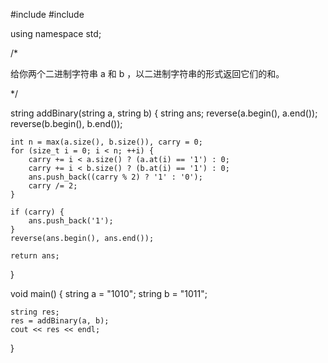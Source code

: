 #include <string>
#include <iostream>

using namespace std;

/*

给你两个二进制字符串 a 和 b ，以二进制字符串的形式返回它们的和。

*/

string addBinary(string a, string b) 
{
    string ans;
    reverse(a.begin(), a.end());
    reverse(b.begin(), b.end());

    int n = max(a.size(), b.size()), carry = 0;
    for (size_t i = 0; i < n; ++i) {
        carry += i < a.size() ? (a.at(i) == '1') : 0;
        carry += i < b.size() ? (b.at(i) == '1') : 0;
        ans.push_back((carry % 2) ? '1' : '0');
        carry /= 2;
    }
    
    if (carry) {
        ans.push_back('1');
    }
    reverse(ans.begin(), ans.end());
    
    return ans;

}


void main()
{
	string a = "1010";
	string b = "1011";

	string res;
	res = addBinary(a, b);
	cout << res << endl;

}